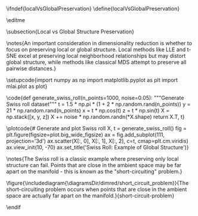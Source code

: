 \ifndef{localVsGlobalPreservation}
\define{localVsGlobalPreservation}

\editme

\subsection{Local vs Global Structure Preservation}

\notes{An important consideration in dimensionality reduction is whether to focus on preserving local or global structure. Local methods like LLE and t-SNE excel at preserving local neighborhood relationships but may distort global structure, while methods like classical MDS attempt to preserve all pairwise distances.}

\setupcode{import numpy as np
import matplotlib.pyplot as plt
import mlai.plot as plot}

\code{def generate_swiss_roll(n_points=1000, noise=0.05):
    """Generate Swiss roll dataset"""
    t = 1.5 * np.pi * (1 + 2 * np.random.rand(n_points))
    y = 21 * np.random.rand(n_points)
    x = t * np.cos(t)
    z = t * np.sin(t)
    X = np.stack([x, y, z])
    X += noise * np.random.randn(*X.shape)
    return X.T, t}

\plotcode{# Generate and plot Swiss roll
X, t = generate_swiss_roll()
fig = plt.figure(figsize=plot.big_wide_figsize)
ax = fig.add_subplot(111, projection='3d')
ax.scatter(X[:, 0], X[:, 1], X[:, 2], c=t, cmap=plt.cm.viridis)
ax.view_init(10, -70)
ax.set_title('Swiss Roll: Example of Global Structure')}

\notes{The Swiss roll is a classic example where preserving only local structure can fail. Points that are close in the ambient space may be far apart on the manifold - this is known as the "short-circuiting" problem.}

\figure{\includediagram{\diagramsDir/dimred/short_circuit_problem}}{The short-circuiting problem occurs when points that are close in the ambient space are actually far apart on the manifold.}{short-circuit-problem}

\endif
